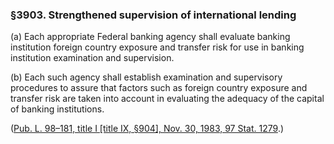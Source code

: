 ### §3903. Strengthened supervision of international lending ###

[]()

(a) Each appropriate Federal banking agency shall evaluate banking institution foreign country exposure and transfer risk for use in banking institution examination and supervision.

[]()

(b) Each such agency shall establish examination and supervisory procedures to assure that factors such as foreign country exposure and transfer risk are taken into account in evaluating the adequacy of the capital of banking institutions.

([Pub. L. 98–181, title I [title IX, §904], Nov. 30, 1983, 97 Stat. 1279](/statviewer.htm?volume=97&page=1279).)